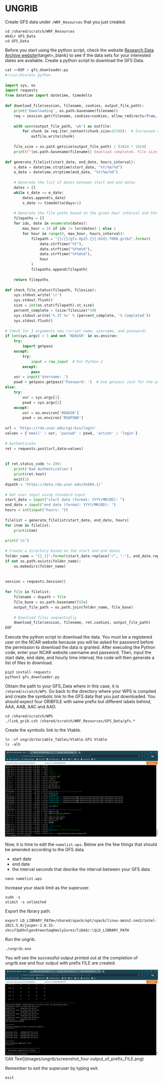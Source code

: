 # UNGRIB 

Create GFS data under `/WRF_Resources` that you just created. 

    cd /shared/scratch/WRF_Resources
    mkdir GFS_Data
    cd GFS_Data

Before you start using the python script, check the website [Research Data Archive website](https://rda.ucar.edu/datasets/ds084.1/index.html){target=_blank} to see if the data sets for your interested dates are available. Create a python script to download the GFS Data. 


``` py linenums="1" title="download_20210629.py"
cat <<EOF > gfs_downloader.py
#!/usr/bin/env python

import sys, os
import requests
from datetime import datetime, timedelta

def download_file(session, filename, cookies, output_file_path):
    print('Downloading', os.path.basename(filename))
    req = session.get(filename, cookies=cookies, allow_redirects=True, stream=True)

    with open(output_file_path, 'wb') as outfile:
        for chunk in req.iter_content(chunk_size=32768):  # Increased chunk size for potentially faster downloads
            outfile.write(chunk)

    file_size = os.path.getsize(output_file_path) / (1024 * 1024)
    print(f"{os.path.basename(filename)} download completed. File size: {file_size:.2f} MB")
    
def generate_filelist(start_date, end_date, hours_interval):
    s_date = datetime.strptime(start_date, "%Y/%m/%d")
    e_date = datetime.strptime(end_date, "%Y/%m/%d")
    
    # Generate the list of dates between start and end dates
    dates = []
    while s_date <= e_date:
        dates.append(s_date)
        s_date += timedelta(days=1)

    # Generate the file paths based on the given hour interval and the dates
    filepaths = []
    for idx, date in enumerate(dates):
        max_hour = 24 if idx != len(dates)-1 else 1
        for hour in range(0, max_hour, hours_interval):
            filepath = "{}/{}/gfs.0p25.{}{:02d}.f000.grib2".format(
                date.strftime("%Y"),
                date.strftime("%Y%m%d"),
                date.strftime("%Y%m%d"),
                hour
            )
            filepaths.append(filepath)

    return filepaths

def check_file_status(filepath, filesize):
    sys.stdout.write('\r')
    sys.stdout.flush()
    size = int(os.stat(filepath).st_size)
    percent_complete = (size/filesize)*100
    sys.stdout.write('%.3f %s' % (percent_complete, '% Completed'))
    sys.stdout.flush()

# Check for 3 arguments now (script name, username, and password)
if len(sys.argv) < 3 and not 'RDAUSR' in os.environ: 
    try:
        import getpass
    except:
        try:
            input = raw_input  # For Python 2
        except:
            pass
    usr = input('Username: ')
    pswd = getpass.getpass('Password: ')  # Use getpass just for the password
else:
    try:
        usr = sys.argv[1]
        pswd = sys.argv[2]
    except:
        usr = os.environ['RDAUSR']
        pswd = os.environ['RDAPSWD']

url = 'https://rda.ucar.edu/cgi-bin/login'
values = {'email' : usr, 'passwd' : pswd, 'action' : 'login'}

# Authenticate
ret = requests.post(url,data=values)


if ret.status_code != 200:
    print('Bad Authentication')
    print(ret.text)
    exit(1)
dspath = 'https://data.rda.ucar.edu/ds084.1/'

# Get user input using standard input
start_date = input("start date (format: YYYY/MM/DD): ")
end_date = input("end date (format: YYYY/MM/DD): ")
hours = int(input("hours: "))

filelist = generate_filelist(start_date, end_date, hours)
for item in filelist:
    print(item)

print('\n')

# Create a directory based on the start and end dates
folder_name = "{}_{}".format(start_date.replace("/", "-"), end_date.replace("/", "-"))
if not os.path.exists(folder_name):
    os.makedirs(folder_name)

    
session = requests.Session()

for file in filelist:
    filename = dspath + file
    file_base = os.path.basename(file)
    output_file_path = os.path.join(folder_name, file_base)
    
    # Download files sequentially
    download_file(session, filename, ret.cookies, output_file_path)    
EOF
```


Execute the python script to download the data. You must be a registered user on the NCAR website because you will be asked for password before the permission to download the data is granted. After executing the Python code, enter your NCAR website username and password. Then, input the start date, end date, and hourly time interval; the code will then generate a list of files to download.

    pip3 install requests    
    python3 gfs_downloader.py


Obtain the path to your GFS_Data where in this case, it is `/shared/scratch/WPS`. Go back to the directory where your WPS is compiled and create the symbolic link to the GFS data that you just downloaded. You should expect four GRIBFILE with same prefix but different labels behind, AAA, AAB, AAC and AAD.


    cd /shared/scratch/WPS
    ./link_grib.csh /shared/scratch/WRF_Resources/GFS_Data/gfs.*


Create the symbolic link to the Vtable.

    ln -sf ungrib/Variable_Tables/Vtable.GFS Vtable
    ls -alh

![Alt Text](images/ungrib/four_gribfiles_and_vtable.png)


Now, it is time to edit the `namelist.wps`. Below are the few things that should be amended according to the GFS data. 

- start date 
- end date 
- the interval seconds that desribe the interval between your GFS data


```
nano namelist.wps
```

Increase your stack limit as the superuser.

    sudo -s
    ulimit -s unlimited

Export the library path.

    export LD_LIBRARY_PATH=/shared/spack/opt/spack/linux-amzn2-zen2/intel-2021.5.0/jasper-2.0.31-skcu73p6hnlgov6teechaq6muly2xrez/lib64/:\$LD_LIBRARY_PATH


Run the ungrib.

    ./ungrib.exe


You will see the successful output printed out at the completion of ungrib.exe and four output with prefix FILE are created.

![Alt Text](images/ungrib/successful_ungrib_output_printed.png)
![Alt Text](images/ungrib/screenshot_four output_of_prefix_FILE.png)

Remember to exit the superuser by typing exit.

    exit